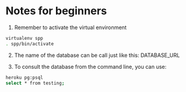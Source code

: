 # Notes for beginners

1. Remember to activate the virtual environment

```bash
virtualenv spp
. spp/bin/activate
```

2. The name of the database can be call just like this: DATABASE_URL


3. To consult the database from the command line, you can use:

```bash
heroku pg:psql
select * from testing;
```
